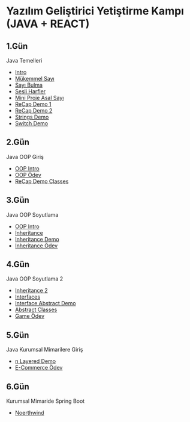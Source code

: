 # Yazılım Geliştirici Yetiştirme Kampı (JAVA + REACT)

## 1.Gün
Java Temelleri
* <a href="https://github.com/sulakmehmet/javacamp/tree/main/intro" target="blank">Intro</a>
* <a href="https://github.com/sulakmehmet/javacamp/tree/main/mukemmelSayi" target="blank">Mükemmel Sayı</a>
* <a href="https://github.com/sulakmehmet/javacamp/tree/main/sayiBulma" target="blank">Sayı Bulma</a>
* <a href="https://github.com/sulakmehmet/javacamp/tree/main/sesliHarfler" target="blank">Sesli Harfler</a>
* <a href="https://github.com/sulakmehmet/javacamp/tree/main/miniProjeAsalSayi" target="blank">Mini Proje Asal Sayı</a>
* <a href="https://github.com/sulakmehmet/javacamp/tree/main/reCapDemo1" target="blank">ReCap Demo 1</a>
* <a href="https://github.com/sulakmehmet/javacamp/tree/main/reCapDemo2" target="blank">ReCap Demo 2</a>
* <a href="https://github.com/sulakmehmet/javacamp/tree/main/stringsDemo" target="blank">Strings Demo</a>
* <a href="https://github.com/sulakmehmet/javacamp/tree/main/switchDemo" target="blank">Switch Demo</a>

## 2.Gün
Java OOP Giriş
* <a href="https://github.com/sulakmehmet/javacamp/tree/main/oopIntro" target="blank">OOP Intro</a>
* <a href="https://github.com/sulakmehmet/javacamp/tree/main/oopOdev1" target="blank">OOP Ödev</a>
* <a href="https://github.com/sulakmehmet/javacamp/tree/main/reCapDemoClasses" target="blank">ReCap Demo Classes</a>

## 3.Gün
Java OOP Soyutlama
* <a href="https://github.com/sulakmehmet/javacamp/tree/main/oopIntro" target="blank">OOP Intro</a>
* <a href="https://github.com/sulakmehmet/javacamp/tree/main/inheritance" target="blank">Inheritance</a>
* <a href="https://github.com/sulakmehmet/javacamp/tree/main/inheritanceDemo" target="blank">Inheritance Demo</a>
* <a href="https://github.com/sulakmehmet/javacamp/tree/main/inheritanceOdev1" target="blank">Inheritance Ödev</a>

## 4.Gün
Java OOP Soyutlama 2
* <a href="https://github.com/sulakmehmet/javacamp/tree/main/inheritance2" target="blank">Inheritance 2</a>
* <a href="https://github.com/sulakmehmet/javacamp/tree/main/interfaces" target="blank">Interfaces</a>
* <a href="https://github.com/sulakmehmet/javacamp/tree/main/interfaceAbstractDemo" target="blank">Interface Abstract Demo</a>
* <a href="https://github.com/sulakmehmet/javacamp/tree/main/abstractClasses" target="blank">Abstract Classes</a>
* <a href="https://github.com/sulakmehmet/javacamp/tree/main/gameOdev1" target="blank">Game Ödev</a>

## 5.Gün
Java Kurumsal Mimarilere Giriş
* <a href="https://github.com/sulakmehmet/javacamp/tree/main/nLayeredDemo" target="blank">n Layered Demo</a>
* <a href="https://github.com/sulakmehmet/javacamp/tree/main/eCommerce" target="blank">E-Commerce Ödev</a>

## 6.Gün
Kurumsal Mimaride Spring Boot
* <a href="https://github.com/sulakmehmet/javacamp/tree/main/northwind" target="blank">Noerthwind</a>